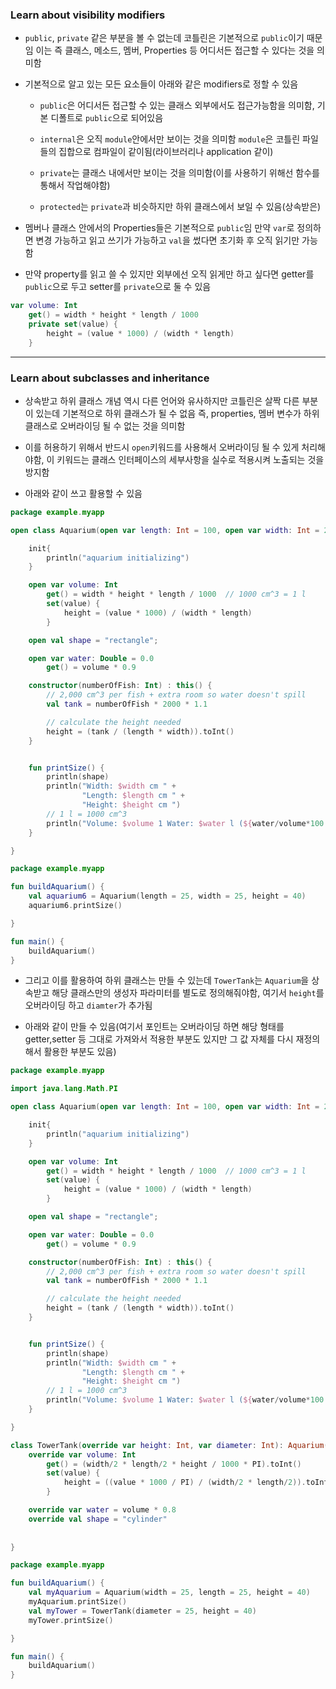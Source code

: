 ### Learn about visibility modifiers
- `public`, `private` 같은 부분을 볼 수 없는데 코틀린은 기본적으로 `public`이기 때문임 이는 즉 클래스, 메소드, 멤버, Properties 등 어디서든 접근할 수 있다는 것을 의미함

- 기본적으로 알고 있는 모든 요소들이 아래와 같은 modifiers로 정할 수 있음

   - `public`은 어디서든 접근할 수 있는 클래스 외부에서도 접근가능함을 의미함, 기본 디폴트로 `public`으로 되어있음

   - `internal`은 오직 `module`안에서만 보이는 것을 의미함 `module`은 코틀린 파일들의 집합으로 컴파일이 같이됨(라이브러리나 application 같이)

   - `private`는 클래스 내에서만 보이는 것을 의미함(이를 사용하기 위해선 함수를 통해서 작업해야함)

   - `protected`는 `private`과 비슷하지만 하위 클래스에서 보일 수 있음(상속받은)

- 멤버나 클래스 안에서의 Properties들은 기본적으로 `public`임 만약 `var`로 정의하면 변경 가능하고 읽고 쓰기가 가능하고 `val`을 썼다면 초기화 후 오직 읽기만 가능함

- 만약 property를 읽고 쓸 수 있지만 외부에선 오직 읽게만 하고 싶다면 getter를 `public`으로 두고 setter를 `private`으로 둘 수 있음

```kotlin
var volume: Int
    get() = width * height * length / 1000
    private set(value) {
        height = (value * 1000) / (width * length)
    }
```

------

### Learn about subclasses and inheritance
- 상속받고 하위 클래스 개념 역시 다른 언어와 유사하지만 코틀린은 살짝 다른 부분이 있는데 기본적으로 하위 클래스가 될 수 없음 즉, properties, 멤버 변수가 하위 클래스로 오버라이딩 될 수 없는 것을 의미함

- 이를 허용하기 위해서 반드시 `open`키워드를 사용해서 오버라이딩 될 수 있게 처리해야함, 이 키워드는 클래스 인터페이스의 세부사항을 실수로 적용시켜 노출되는 것을 방지함

- 아래와 같이 쓰고 활용할 수 있음

```kotlin
package example.myapp

open class Aquarium(open var length: Int = 100, open var width: Int = 20, open var height: Int = 40) {

    init{
        println("aquarium initializing")
    }

    open var volume: Int
        get() = width * height * length / 1000  // 1000 cm^3 = 1 l
        set(value) {
            height = (value * 1000) / (width * length)
        }

    open val shape = "rectangle";

    open var water: Double = 0.0
        get() = volume * 0.9

    constructor(numberOfFish: Int) : this() {
        // 2,000 cm^3 per fish + extra room so water doesn't spill
        val tank = numberOfFish * 2000 * 1.1

        // calculate the height needed
        height = (tank / (length * width)).toInt()
    }


    fun printSize() {
        println(shape)
        println("Width: $width cm " +
                "Length: $length cm " +
                "Height: $height cm ")
        // 1 l = 1000 cm^3
        println("Volume: $volume 1 Water: $water l (${water/volume*100.0}% full")
    }

}


```

```kotlin
package example.myapp

fun buildAquarium() {
    val aquarium6 = Aquarium(length = 25, width = 25, height = 40)
    aquarium6.printSize()

}

fun main() {
    buildAquarium()
}
```

- 그리고 이를 활용하여 하위 클래스는 만들 수 있는데 `TowerTank`는 `Aquarium`을 상속받고 해당 클래스만의 생성자 파라미터를 별도로 정의해줘야함, 여기서 `height`를 오버라이딩 하고 `diamter`가 추가됨

- 아래와 같이 만들 수 있음(여기서 포인트는 오버라이딩 하면 해당 형태를 getter,setter 등 그대로 가져와서 적용한 부분도 있지만 그 값 자체를 다시 재정의해서 활용한 부분도 있음)

```kotlin
package example.myapp

import java.lang.Math.PI

open class Aquarium(open var length: Int = 100, open var width: Int = 20, open var height: Int = 40) {

    init{
        println("aquarium initializing")
    }

    open var volume: Int
        get() = width * height * length / 1000  // 1000 cm^3 = 1 l
        set(value) {
            height = (value * 1000) / (width * length)
        }

    open val shape = "rectangle";

    open var water: Double = 0.0
        get() = volume * 0.9

    constructor(numberOfFish: Int) : this() {
        // 2,000 cm^3 per fish + extra room so water doesn't spill
        val tank = numberOfFish * 2000 * 1.1

        // calculate the height needed
        height = (tank / (length * width)).toInt()
    }


    fun printSize() {
        println(shape)
        println("Width: $width cm " +
                "Length: $length cm " +
                "Height: $height cm ")
        // 1 l = 1000 cm^3
        println("Volume: $volume 1 Water: $water l (${water/volume*100.0}% full")
    }

}

class TowerTank(override var height: Int, var diameter: Int): Aquarium(height = height, width = diameter, length = diameter) {
    override var volume: Int
        get() = (width/2 * length/2 * height / 1000 * PI).toInt()
        set(value) {
            height = ((value * 1000 / PI) / (width/2 * length/2)).toInt()
        }

    override var water = volume * 0.8
    override val shape = "cylinder"
    
    
}

```

```kotlin
package example.myapp

fun buildAquarium() {
    val myAquarium = Aquarium(width = 25, length = 25, height = 40)
    myAquarium.printSize()
    val myTower = TowerTank(diameter = 25, height = 40)
    myTower.printSize()

}

fun main() {
    buildAquarium()
}
```
